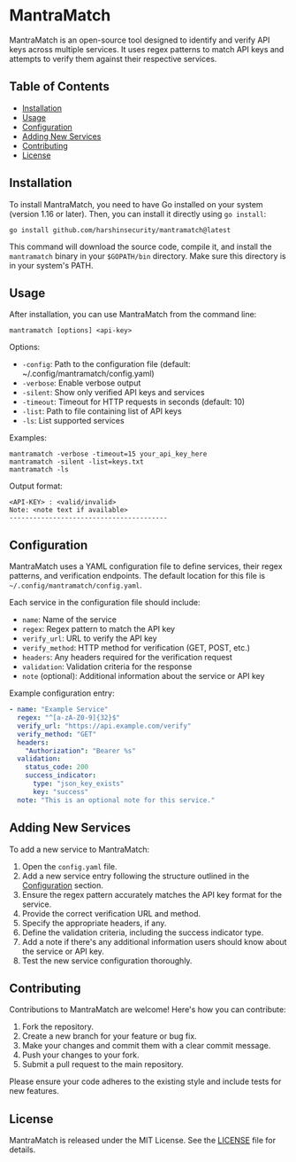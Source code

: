 # MantraMatch

MantraMatch is an open-source tool designed to identify and verify API keys across multiple services. It uses regex patterns to match API keys and attempts to verify them against their respective services.

## Table of Contents

- [Installation](#installation)
- [Usage](#usage)
- [Configuration](#configuration)
- [Adding New Services](#adding-new-services)
- [Contributing](#contributing)
- [License](#license)

## Installation

To install MantraMatch, you need to have Go installed on your system (version 1.16 or later). Then, you can install it directly using `go install`:

```
go install github.com/harshinsecurity/mantramatch@latest
```

This command will download the source code, compile it, and install the `mantramatch` binary in your `$GOPATH/bin` directory. Make sure this directory is in your system's PATH.

## Usage

After installation, you can use MantraMatch from the command line:

```
mantramatch [options] <api-key>
```

Options:
- `-config`: Path to the configuration file (default: ~/.config/mantramatch/config.yaml)
- `-verbose`: Enable verbose output
- `-silent`: Show only verified API keys and services
- `-timeout`: Timeout for HTTP requests in seconds (default: 10)
- `-list`: Path to file containing list of API keys
- `-ls`: List supported services

Examples:
```
mantramatch -verbose -timeout=15 your_api_key_here
mantramatch -silent -list=keys.txt
mantramatch -ls
```

Output format:
```
<API-KEY> : <valid/invalid>
Note: <note text if available>
----------------------------------------
```

## Configuration

MantraMatch uses a YAML configuration file to define services, their regex patterns, and verification endpoints. The default location for this file is `~/.config/mantramatch/config.yaml`.

Each service in the configuration file should include:
- `name`: Name of the service
- `regex`: Regex pattern to match the API key
- `verify_url`: URL to verify the API key
- `verify_method`: HTTP method for verification (GET, POST, etc.)
- `headers`: Any headers required for the verification request
- `validation`: Validation criteria for the response
- `note` (optional): Additional information about the service or API key

Example configuration entry:
```yaml
- name: "Example Service"
  regex: "^[a-zA-Z0-9]{32}$"
  verify_url: "https://api.example.com/verify"
  verify_method: "GET"
  headers:
    "Authorization": "Bearer %s"
  validation:
    status_code: 200
    success_indicator:
      type: "json_key_exists"
      key: "success"
  note: "This is an optional note for this service."
```

## Adding New Services

To add a new service to MantraMatch:

1. Open the `config.yaml` file.
2. Add a new service entry following the structure outlined in the [Configuration](#configuration) section.
3. Ensure the regex pattern accurately matches the API key format for the service.
4. Provide the correct verification URL and method.
5. Specify the appropriate headers, if any.
6. Define the validation criteria, including the success indicator type.
7. Add a note if there's any additional information users should know about the service or API key.
8. Test the new service configuration thoroughly.

## Contributing

Contributions to MantraMatch are welcome! Here's how you can contribute:

1. Fork the repository.
2. Create a new branch for your feature or bug fix.
3. Make your changes and commit them with a clear commit message.
4. Push your changes to your fork.
5. Submit a pull request to the main repository.

Please ensure your code adheres to the existing style and include tests for new features.

## License

MantraMatch is released under the MIT License. See the [LICENSE](LICENSE) file for details.